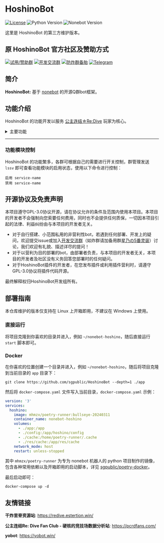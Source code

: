 # HoshinoBot

[![License](https://img.shields.io/github/license/Ice9Coffee/HoshinoBot)](LICENSE)
![Python Version](https://img.shields.io/badge/python-3.8+-blue)
![Nonebot Version](https://img.shields.io/badge/nonebot-1.6.0%2B%2C%202.0.0---blue)

这里是 HoshinoBot 的第三方维护版本。

## 原 HoshinoBot 官方社区及赞助方式

[![试用/赞助群](https://img.shields.io/badge/试用/赞助-Hoshinoのお茶会-brightgreen)](https://jq.qq.com/?_wv=1027&k=eYGgrL4A)
[![开发交流群](https://img.shields.io/badge/开发交流-Hoshinoの4番灵装-brightgreen)](https://jq.qq.com/?_wv=1027&k=6zyqKSqT)
[![防炸群备胎](https://img.shields.io/badge/开发交流-Hoshinoの5番灵装-brightgreen)](https://jq.qq.com/?_wv=1027&k=WYcls71E)
[![Telegram](https://img.shields.io/badge/Telegram-后花园国际部-blue)](https://t.me/+u2Sv4sS-8CEwZjc1)

## 简介

**HoshinoBot:** 基于 [nonebot](https://docs.nonebot.dev/) 的开源Q群bot框架。

## 功能介绍

HoshinoBot 的功能开发以服务 [公主连结☆Re:Dive](http://priconne-redive.jp) 玩家为核心。

<details>
  <summary>主要功能</summary>

- **竞技场解法查询**：支持按服务器过滤，支持反馈点赞点踩
- **竞技场结算提醒**
- **公会战管理**
- **Rank推荐表搬运**
- **官方推特转发**
- **官方四格推送**
- **角色别称转换**
- **切噜语编解码**：切噜～♪
- **竞技场余矿查询**

</details>

-------------

### 功能模块控制

HoshinoBot 的功能繁多，各群可根据自己的需要进行开关控制，群管理发送 `lssv` 即可查看功能模块的启用状态，使用以下命令进行控制：

```
启用 service-name
禁用 service-name
```

## 开源协议及免责声明

本项目遵守GPL-3.0协议开源，请在协议允许的条件及范围内使用本项目。本项目的开发者不会强制向您索要任何费用，同时也不会提供任何质保，一切因本项目引起的法律、利益纠纷由与本项目的开发者无关。
- 对于自行搭建、小范围私用的非营利性bot，若遇到任何部署、开发上的疑问，欢迎提交issue或加入[开发交流群](https://jq.qq.com/?_wv=1027&k=6zyqKSqT)（如炸群请加备用群[星乃の5番灵装](https://jq.qq.com/?_wv=1027&k=WYcls71E)）讨论，我们欢迎有礼貌、描述详尽的提问！
- 对于以营利为目的部署的bot，由部署者负责，与本项目的开发者无关，本项目的开发者及社区没有义务回答您部署时的任何疑问。
- 对于HoshinoBot插件的开发者，在您发布插件或利用插件营利时，请遵守GPL-3.0协议将插件代码开源。

最终解释权归HoshinoBot开发组所有。


## 部署指南

本仓库维护的版本仅支持在 Linux 上开箱即用，不建议在 Windows 上使用。

### 直接运行

将项目克隆到你喜欢的目录并进入，例如 `~/nonebot-hoshino`，随后直接运行 `start` 脚本即可。

### Docker

在你喜欢的位置创建一个目录并进入，例如 `~/nonebot-hoshino`，随后将项目克隆到当前目录的 `app` 目录下：

```shell
git clone https://github.com/sgpublic/HoshinoBot --depth=1 ./app
```

然后将 `docker-compose.yaml` 文件写入当前目录，`docker-compose.yaml` 示例：

```yaml
version: '3'
services:
  hoshino:
    image: mhmzx/poetry-runner:bullseye-20240311
    container_name: nonebot-hoshino
    volumes:
      - ./app:/app
      - ./config:/app/hoshino/config
      - ./cache:/home/poetry-runner/.cache
      - ./res/cache:/app/res/cache
    network_mode: host
    restart: unless-stopped
```

其中 `mhmzx/poetry-runner` 为专为 nonebot 机器人的 python 项目制作的镜像，包含各种常用依赖以及开箱即用的启动脚本，详见 [sgpublic/poetry-docker](https://github.com/sgpublic/poetry-docker)。

最后启动即可：

```shell
docker-compose up -d
```


## 友情链接

**干炸里脊资源站**: https://redive.estertion.win/

**公主连结Re: Dive Fan Club - 硬核的竞技场数据分析站**: https://pcrdfans.com/

**yobot**: https://yobot.win/

